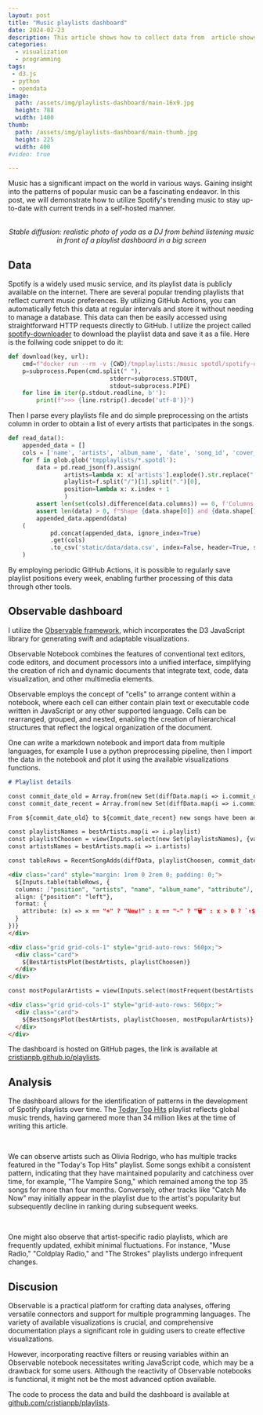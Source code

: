 ```yaml
---
layout: post
title: "Music playlists dashboard"
date: 2024-02-23
description: This article shows how to collect data from  article shows how to analyze logs using Kibana dashboards. Fluentbit is used for injecting logs to elasticsearch, then it is connected to kibana to get some insights.
categories:
  - visualization
  - programming
tags: 
 - d3.js
 - python
 - opendata
image:
  path: /assets/img/playlists-dashboard/main-16x9.jpg
  height: 788
  width: 1400
thumb:
  path: /assets/img/playlists-dashboard/main-thumb.jpg
  height: 225
  width: 400
#video: true

---
```



Music has a significant impact on the world in various ways.
Gaining insight into the patterns of popular music can be a fascinating endeavor.
In this post, we will demonstrate how to utilize Spotify's trending music to stay up-to-date with current trends in a self-hosted manner.

<center>
<amp-img src="/assets/img/playlists-dashboard/main.jpg" width="450" height="450" layout="intrinsic" alt="realistic photo of yoda as a DJ from behind listening music in front of a playlist dashboard in a big screen"></amp-img>
<br><i>Stable diffusion: realistic photo of yoda as a DJ from behind listening music in front of a playlist dashboard in a big screen</i>
</center>

## Data

Spotify is a widely used music service, and its playlist data is publicly available on the internet.
There are several popular trending playlists that reflect current music preferences.
By utilizing GitHub Actions, you can automatically fetch this data at regular intervals and store it without needing to manage a database.
This data can then be easily accessed using straightforward HTTP requests directly to GitHub.
I utilize the project called [spotify-downloader](https://github.com/spotDL/spotify-downloader) to download the playlist data and save it as a file.
Here is the follwing code snippet to do it:

```python
def download(key, url):
    cmd=f"docker run --rm -v {CWD}/tmpplaylists:/music spotdl/spotify-downloader save {url.strip()} --save-file {key}.spotdl"
    p=subprocess.Popen(cmd.split(" "),
                             stderr=subprocess.STDOUT,
                             stdout=subprocess.PIPE)
    for line in iter(p.stdout.readline, b''):
        print(f">>> {line.rstrip().decode('utf-8')}")
```


Then I parse every playlists file and do simple preprocessing on the artists column in order to obtain a list of every artists that participates in the songs.

```python
def read_data():
    appended_data = []
    cols = ['name', 'artists', 'album_name', 'date', 'song_id', 'cover_url', 'playlist', 'position']
    for f in glob.glob('tmpplaylists/*.spotdl'):
        data = pd.read_json(f).assign(
                artists=lambda x: x['artists'].explode().str.replace("'","").str.replace("\"", "").reset_index().groupby('index').agg({'artists': lambda y: y.tolist()}),
                playlist=f.split("/")[1].split(".")[0],
                position=lambda x: x.index + 1
                )
        assert len(set(cols).difference(data.columns)) == 0, f'Columns: {", ".join(data.columns)}'
        assert len(data) > 0, f"Shape {data.shape[0]} and {data.shape[1]} columns"
        appended_data.append(data)
    (
            pd.concat(appended_data, ignore_index=True)
            .get(cols)
            .to_csv('static/data/data.csv', index=False, header=True, sep=";")
    )
```

By employing periodic GitHub Actions, it is possible to regularly save playlist positions every week, enabling further processing of this data through other tools.


## Observable dashboard


I utilize the [Observable framework](https://observablehq.com/), which incorporates the D3 JavaScript library for generating swift and adaptable visualizations.

Observable Notebook combines the features of conventional text editors, code editors, and document processors into a unified interface, simplifying the creation of rich and dynamic documents that integrate text, code, data visualization, and other multimedia elements.

Observable employs the concept of "cells" to arrange content within a notebook, where each cell can either contain plain text or executable code written in JavaScript or any other supported language. Cells can be rearranged, grouped, and nested, enabling the creation of hierarchical structures that reflect the logical organization of the document.

One can write a markdown notebook and import data from multiple languages, for example I use  a python preprocessing pipeline, then I import the data in the notebook and plot it using the available visualizations functions.


```markdown
# Playlist details

const commit_date_old = Array.from(new Set(diffData.map(i => i.commit_date)))[1];
const commit_date_recent = Array.from(new Set(diffData.map(i => i.commit_date)))[0];

From ${commit_date_old} to ${commit_date_recent} new songs have been added to the playlist.

const playlistsNames = bestArtists.map(i => i.playlist)
const playlistChoosen = view(Inputs.select(new Set(playlistsNames), {value: playlistsNames[0], label: "Playlists"}));
const artistsNames = bestArtists.map(i => i.artists)

const tableRows = RecentSongAdds(diffData, playlistChoosen, commit_date_old, commit_date_recent)

<div class="card" style="margin: 1rem 0 2rem 0; padding: 0;">
  ${Inputs.table(tableRows, {
  columns: ["position", "artists", "name", "album_name", "attribute"],
  align: {"position": "left"},
  format: {
    attribute: (x) => x == "+" ? "New!" : x == "-" ? "🗑" : x > 0 ? `⬆${x}` : x == 0 ? '--' : `⬇${Math.abs(x)}`
  }
})}
</div>

<div class="grid grid-cols-1" style="grid-auto-rows: 560px;">
  <div class="card">
    ${BestArtistsPlot(bestArtists, playlistChoosen)}
  </div>
</div>

const mostPopularArtists = view(Inputs.select(mostFrequent(bestArtists.filter(i => i.playlist == playlistChoosen).map(i => i.artists)).slice(0,10), {value: artistsNames[0], label: "Popular artists"}));

<div class="grid grid-cols-1" style="grid-auto-rows: 560px;">
  <div class="card">
    ${BestSongsPlot(bestArtists, playlistChoosen, mostPopularArtists)}
  </div>
</div>
```

The dashboard is hosted on GitHub pages, the link is available at [cristianpb.github.io/playlists](https://cristianpb.github.io/playlists).

## Analysis

The dashboard allows for the identification of patterns in the development of Spotify playlists over time.
The [Today Top Hits](https://open.spotify.com/playlist/37i9dQZF1DXcBWIGoYBM5M) playlist reflects global music trends, having garnered more than 34 million likes at the time of writing this article.

<center>
<amp-img src="/assets/img/playlists-dashboard/songs-popular-artists.png" width="901" height="450" layout="intrinsic" alt="realistic photo of yoda as a DJ from behind listening music in front of a playlist dashboard in a big screen"></amp-img>
<br>
</center>

 We can observe artists such as Olivia Rodrigo, who has multiple tracks featured in the "Today's Top Hits" playlist. Some songs exhibit a consistent pattern, indicating that they have maintained popularity and catchiness over time, for example, "The Vampire Song," which remained among the top 35 songs for more than four months. Conversely, other tracks like "Catch Me Now" may initially appear in the playlist due to the artist's popularity but subsequently decline in ranking during subsequent weeks.

<center>
<amp-img src="/assets/img/playlists-dashboard/artist-constant-radio.png" width="901" height="450" layout="intrinsic" alt="realistic photo of yoda as a DJ from behind listening music in front of a playlist dashboard in a big screen"></amp-img>
<br>
</center>

One might also observe that artist-specific radio playlists, which are frequently updated, exhibit minimal fluctuations. For instance, "Muse Radio," "Coldplay Radio," and "The Strokes" playlists undergo infrequent changes.

## Discusion

Observable is a practical platform for crafting data analyses, offering
versatile connectors and support for multiple programming languages. The
variety of available visualizations is crucial, and comprehensive documentation
plays a significant role in guiding users to create effective visualizations.

However, incorporating reactive filters or reusing variables within an
Observable notebook necessitates writing JavaScript code, which may be a
drawback for some users. Although the reactivity of Observable notebooks is
functional, it might not be the most advanced option available.

The code to process the data and build the dashboard is available at [github.com/cristianpb/playlists](https://github.com/cristianpb/playlists).
